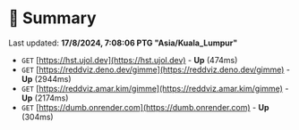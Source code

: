 # 📖 Summary
Last updated: **17/8/2024, 7:08:06 PTG "Asia/Kuala_Lumpur"**

- `GET` [https://hst.ujol.dev](https://hst.ujol.dev) - **Up** (474ms)
- `GET` [https://reddviz.deno.dev/gimme](https://reddviz.deno.dev/gimme) - **Up** (2944ms)
- `GET` [https://reddviz.amar.kim/gimme](https://reddviz.amar.kim/gimme) - **Up** (2174ms)
- `GET` [https://dumb.onrender.com](https://dumb.onrender.com) - **Up** (304ms)
